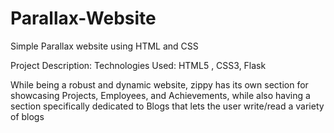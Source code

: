 # Parallax-Website
Simple Parallax website using HTML and CSS

Project Description:
Technologies Used: HTML5 , CSS3, Flask

While being a robust and dynamic website, zippy has its own section for showcasing Projects, Employees, and Achievements, 
while also having a section specifically dedicated to Blogs that lets the user write/read a variety of blogs
